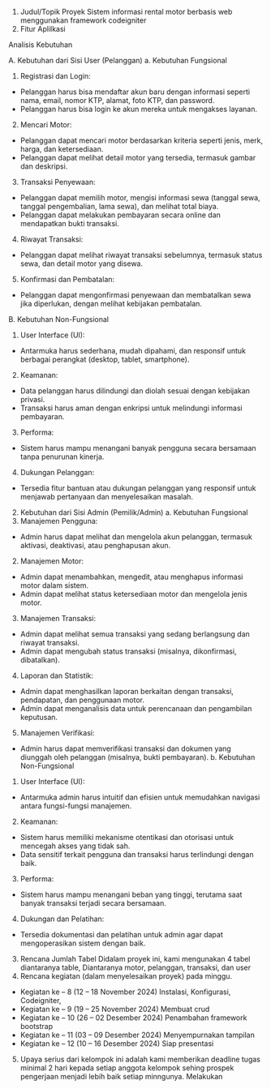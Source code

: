 
1.	Judul/Topik Proyek Sistem informasi rental motor berbasis web menggunakan framework codeigniter
2.	Fitur Aplilkasi
   
Analisis Kebutuhan 

A. Kebutuhan dari Sisi User (Pelanggan)
a. Kebutuhan Fungsional
1.	Registrasi dan Login:
-	Pelanggan harus bisa mendaftar akun baru dengan informasi seperti nama, email, nomor KTP, alamat, foto KTP, dan password.
-	Pelanggan harus bisa login ke akun mereka untuk mengakses layanan.
2.	Mencari Motor:
-	Pelanggan dapat mencari motor berdasarkan kriteria seperti jenis, merk, harga, dan ketersediaan. 
-	Pelanggan dapat melihat detail motor yang tersedia, termasuk gambar dan deskripsi.
3.	Transaksi Penyewaan:
-	Pelanggan dapat memilih motor, mengisi informasi sewa (tanggal sewa, tanggal pengembalian, lama sewa), dan melihat total biaya.
-	Pelanggan dapat melakukan pembayaran secara online dan mendapatkan bukti transaksi.
4.	Riwayat Transaksi:
-	Pelanggan dapat melihat riwayat transaksi sebelumnya, termasuk status sewa, dan detail motor yang disewa.
5.	Konfirmasi dan Pembatalan:
-	Pelanggan dapat mengonfirmasi penyewaan dan membatalkan sewa jika diperlukan, dengan melihat kebijakan pembatalan.

B. Kebutuhan Non-Fungsional
1.	User Interface (UI):
-	Antarmuka harus sederhana, mudah dipahami, dan responsif untuk berbagai perangkat (desktop, tablet, smartphone).
2.	Keamanan:
-	Data pelanggan harus dilindungi dan diolah sesuai dengan kebijakan privasi.
-	Transaksi harus aman dengan enkripsi untuk melindungi informasi pembayaran.
3.	Performa:
-	Sistem harus mampu menangani banyak pengguna secara bersamaan tanpa penurunan kinerja.
4.	Dukungan Pelanggan:
-	Tersedia fitur bantuan atau dukungan pelanggan yang responsif untuk menjawab pertanyaan dan menyelesaikan masalah.

2. Kebutuhan dari Sisi Admin (Pemilik/Admin)
a. Kebutuhan Fungsional
1.	Manajemen Pengguna:
-	Admin harus dapat melihat dan mengelola akun pelanggan, termasuk aktivasi, deaktivasi, atau penghapusan akun.
2.	Manajemen Motor:
-	Admin dapat menambahkan, mengedit, atau menghapus informasi motor dalam sistem.
-	Admin dapat melihat status ketersediaan motor dan mengelola jenis motor.
3.	Manajemen Transaksi:
-	Admin dapat melihat semua transaksi yang sedang berlangsung dan riwayat transaksi.
-	Admin dapat mengubah status transaksi (misalnya, dikonfirmasi, dibatalkan).
4.	Laporan dan Statistik:
-	Admin dapat menghasilkan laporan berkaitan dengan transaksi, pendapatan, dan penggunaan motor.
-	Admin dapat menganalisis data untuk perencanaan dan pengambilan keputusan.
5.	Manajemen Verifikasi:
-	Admin harus dapat memverifikasi transaksi dan dokumen yang diunggah oleh pelanggan (misalnya, bukti pembayaran).
b. Kebutuhan Non-Fungsional
1.	User Interface (UI):
-	Antarmuka admin harus intuitif dan efisien untuk memudahkan navigasi antara fungsi-fungsi manajemen.
2.	Keamanan:
-	Sistem harus memiliki mekanisme otentikasi dan otorisasi untuk mencegah akses yang tidak sah.
-	Data sensitif terkait pengguna dan transaksi harus terlindungi dengan baik.
3.	Performa:
-	Sistem harus mampu menangani beban yang tinggi, terutama saat banyak transaksi terjadi secara bersamaan.
4.	Dukungan dan Pelatihan:
-	Tersedia dokumentasi dan pelatihan untuk admin agar dapat mengoperasikan sistem dengan baik.


3.	Rencana Jumlah Tabel
Didalam proyek ini, kami mengunakan 4 tabel diantaranya table, Diantaranya motor, pelanggan, transaksi, dan user
4.	Rencana kegiatan (dalam menyelesaikan proyek) pada minggu.
- Kegiatan ke – 8 (12 – 18 November 2024)  Instalasi, Konfigurasi, Codeigniter, 
-	Kegiatan ke – 9 (19 – 25 November 2024) Membuat crud
-	Kegiatan ke – 10 (26 – 02 Desember 2024) Penambahan framework bootstrap
-	Kegiatan ke – 11 (03 – 09 Desember 2024) Menyempurnakan tampilan
-	Kegiatan ke – 12 (10 – 16 Desember 2024) Siap presentasi
5.	Upaya serius dari kelompok ini adalah kami memberikan deadline tugas minimal 2 hari kepada setiap anggota kelompok sehing prospek pengerjaan menjadi lebih baik setiap minngunya. Melakukan 
